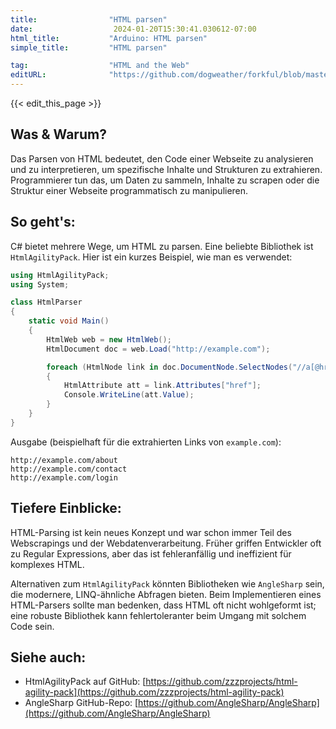 ```yaml
---
title:                "HTML parsen"
date:                  2024-01-20T15:30:41.030612-07:00
html_title:           "Arduino: HTML parsen"
simple_title:         "HTML parsen"

tag:                  "HTML and the Web"
editURL:              "https://github.com/dogweather/forkful/blob/master/content/de/c-sharp/parsing-html.md"
---
```


{{< edit_this_page >}}

## Was & Warum?
Das Parsen von HTML bedeutet, den Code einer Webseite zu analysieren und zu interpretieren, um spezifische Inhalte und Strukturen zu extrahieren. Programmierer tun das, um Daten zu sammeln, Inhalte zu scrapen oder die Struktur einer Webseite programmatisch zu manipulieren.

## So geht's:
C# bietet mehrere Wege, um HTML zu parsen. Eine beliebte Bibliothek ist `HtmlAgilityPack`. Hier ist ein kurzes Beispiel, wie man es verwendet:

```C#
using HtmlAgilityPack;
using System;

class HtmlParser
{
    static void Main()
    {
        HtmlWeb web = new HtmlWeb();
        HtmlDocument doc = web.Load("http://example.com");

        foreach (HtmlNode link in doc.DocumentNode.SelectNodes("//a[@href]"))
        {
            HtmlAttribute att = link.Attributes["href"];
            Console.WriteLine(att.Value);
        }
    }
}
```

Ausgabe (beispielhaft für die extrahierten Links von `example.com`):
```
http://example.com/about
http://example.com/contact
http://example.com/login
```

## Tiefere Einblicke:
HTML-Parsing ist kein neues Konzept und war schon immer Teil des Webscrapings und der Webdatenverarbeitung. Früher griffen Entwickler oft zu Regular Expressions, aber das ist fehleranfällig und ineffizient für komplexes HTML.

Alternativen zum `HtmlAgilityPack` könnten Bibliotheken wie `AngleSharp` sein, die modernere, LINQ-ähnliche Abfragen bieten. Beim Implementieren eines HTML-Parsers sollte man bedenken, dass HTML oft nicht wohlgeformt ist; eine robuste Bibliothek kann fehlertoleranter beim Umgang mit solchem Code sein.

## Siehe auch:
- HtmlAgilityPack auf GitHub: [https://github.com/zzzprojects/html-agility-pack](https://github.com/zzzprojects/html-agility-pack)
- AngleSharp GitHub-Repo: [https://github.com/AngleSharp/AngleSharp](https://github.com/AngleSharp/AngleSharp)
